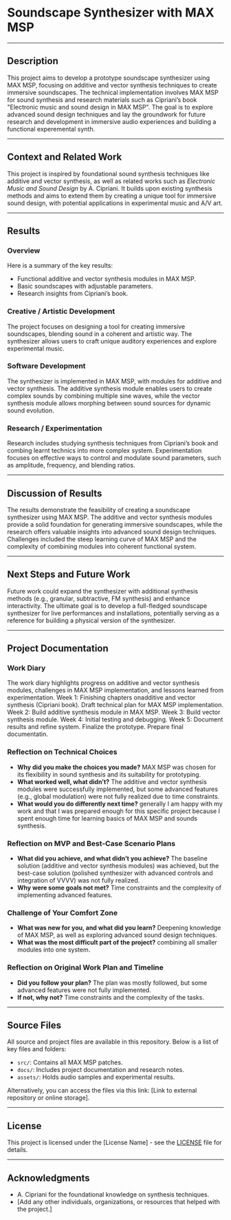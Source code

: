 # Soundscape Synthesizer with MAX MSP

---

## Description

This project aims to develop a prototype soundscape synthesizer using MAX MSP, focusing on additive and vector synthesis techniques to create immersive soundscapes. The technical implementation involves MAX MSP for sound synthesis and research materials such as Cipriani’s book "Electronic music and sound design in MAX MSP". The goal is to explore advanced sound design techniques and lay the groundwork for future research and development in immersive audio experiences and building a functional experemental synth.

---

## Context and Related Work

This project is inspired by foundational sound synthesis techniques like additive and vector synthesis, as well as related works such as *Electronic Music and Sound Design* by A. Cipriani. It builds upon existing synthesis methods and aims to extend them by creating a unique tool for immersive sound design, with potential applications in experimental music and A/V art.

---

## Results

### Overview
Here is a summary of the key results:
- Functional additive and vector synthesis modules in MAX MSP.
- Basic soundscapes with adjustable parameters.
- Research insights from Cipriani’s book.

### Creative / Artistic Development
The project focuses on designing a tool for creating immersive soundscapes, blending sound in a coherent and artistic way. The synthesizer allows users to craft unique auditory experiences and explore experimental music.

### Software Development
The synthesizer is implemented in MAX MSP, with modules for additive and vector synthesis. The additive synthesis module enables users to create complex sounds by combining multiple sine waves, while the vector synthesis module allows morphing between sound sources for dynamic sound evolution.

### Research / Experimentation
Research includes studying synthesis techniques from Cipriani’s book and combing learnt technics into more complex system. Experimentation focuses on effective ways to control and modulate sound parameters, such as amplitude, frequency, and blending ratios.

---

## Discussion of Results

The results demonstrate the feasibility of creating a soundscape synthesizer using MAX MSP. The additive and vector synthesis modules provide a solid foundation for generating immersive soundscapes, while the research offers valuable insights into advanced sound design techniques. Challenges included the steep learning curve of MAX MSP and the complexity of combining modules into coherent functional system.

---

## Next Steps and Future Work

Future work could expand the synthesizer with additional synthesis methods (e.g., granular, subtractive, FM synthesis) and enhance interactivity. The ultimate goal is to develop a full-fledged soundscape synthesizer for live performances and installations, potentially serving as a reference for building a physical version of the synthesizer.

---

## Project Documentation

### Work Diary
The work diary highlights progress on additive and vector synthesis modules, challenges in MAX MSP implementation, and lessons learned from experimentation.
Week 1:
 Finishing chapters onadditive and vector synthesis (Cipriani book).
 Draft technical plan for MAX MSP implementation.
Week 2:
 Build additive synthesis module in MAX MSP.
Week 3:
 Build vector synthesis module.
Week 4:
 Initial testing and debugging.
Week 5:
 Document results and refine system.
 Finalize the prototype.
 Prepare final documentatin.


### Reflection on Technical Choices
- **Why did you make the choices you made?** MAX MSP was chosen for its flexibility in sound synthesis and its suitability for prototyping.
- **What worked well, what didn’t?** The additive and vector synthesis modules were successfully implemented, but some advanced features (e.g., global modulation) were not fully realized due to time constraints.
- **What would you do differently next time?** generally I am happy with my work and that I was prepared enough for this specific project because I spent enough time for learning basics of MAX MSP and sounds synthesis.

### Reflection on MVP and Best-Case Scenario Plans
- **What did you achieve, and what didn’t you achieve?** The baseline solution (additive and vector synthesis modules) was achieved, but the best-case solution (polished synthesizer with advanced controls and integration of VVVV) was not fully realized.
- **Why were some goals not met?** Time constraints and the complexity of implementing advanced features.

### Challenge of Your Comfort Zone
- **What was new for you, and what did you learn?** Deepening knowledge of MAX MSP, as well as exploring advanced sound design techniques.
- **What was the most difficult part of the project?** combining all smaller modules into one system.

### Reflection on Original Work Plan and Timeline
- **Did you follow your plan?** The plan was mostly followed, but some advanced features were not fully implemented.
- **If not, why not?** Time constraints and the complexity of the tasks.

---

## Source Files

All source and project files are available in this repository. Below is a list of key files and folders:

- `src/`: Contains all MAX MSP patches.
- `docs/`: Includes project documentation and research notes.
- `assets/`: Holds audio samples and experimental results.

Alternatively, you can access the files via this link: [Link to external repository or online storage].

---

## License

This project is licensed under the [License Name] - see the [LICENSE](LICENSE) file for details.

---

## Acknowledgments

- A. Cipriani for the foundational knowledge on synthesis techniques.
- [Add any other individuals, organizations, or resources that helped with the project.]
